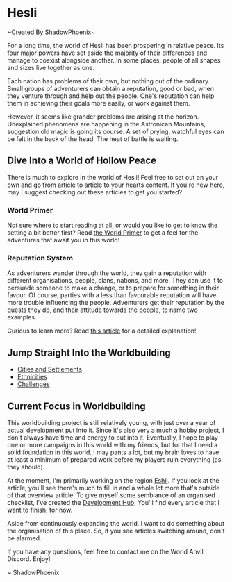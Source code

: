 # Hesli
~Created By ShadowPhoenix~

For a long time, the world of Hesli has been prospering in relative peace. Its four major powers have set aside the majority of their differences and manage to coexist alongside another. In some places, people of all shapes and sizes live together as one.
 
Each nation has problems of their own, but nothing out of the ordinary. Small groups of adventurers can obtain a reputation, good or bad, when they venture through and help out the people. One's reputation can help them in achieving their goals more easily, or work against them.
 
However, it seems like grander problems are arising at the horizon. Unexplained phenomena are happening in the Astronican Mountains, suggestion old magic is going its course. A set of prying, watchful eyes can be felt in the back of the head. The heat of battle is waiting.

## Dive Into a World of Hollow Peace
There is much to explore in the world of Hesli! Feel free to set out on your own and go from article to article to your hearts content.
If you're new here, may I suggest checking out these articles to get you started?

### World Primer
Not sure where to start reading at all, or would you like to get to know the setting a bit better first? Read [the World Primer]() to get a feel for the adventures that await you in this world!

### Reputation System
As adventurers wander through the world, they gain a reputation with different organisations, people, clans, nations, and more. They can use it to persuade someone to make a change, or to prepare for something in their favour. Of course, parties with a less than favourable reputation will have more trouble influencing the people. Adventurers get their reputation by the quests they do, and their attitude towards the people, to name two examples.
 
Curious to learn more? Read [this article]() for a detailed explanation!

## Jump Straight Into the Worldbuilding
- [Cities and Settlements]()
- [Ethnicities]()
- [Challenges]()

## Current Focus in Worldbuilding
This worldbuilding project is still relatively young, with just over a year of actual development put into it. Since it's also very a much a hobby project, I don't always have time and energy to put into it. Eventually, I hope to play one or more campaigns in this world with my friends, but for that I need a solid foundation in this world. I may pants a lot, but my brain loves to have at least a minimum of prepared work before my players ruin everything (as they should).
 
At the moment, I'm primarily working on the region [Eshil](). If you look at the article, you'll see there's much to fill in and a whole lot more that's outside of that overview article. To give myself some semblance of an organised checklist, I've created the [Development Hub](). You'll find every article that I want to finish, for now.
 
Aside from continuously expanding the world, I want to do something about the organisation of this place. So, if you see articles switching around, don't be alarmed.
 
If you have any questions, feel free to contact me on the World Anvil Discord. Enjoy!
 
~ ShadowPhoenix